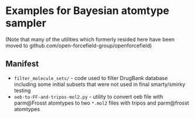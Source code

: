 # Examples for Bayesian atomtype sampler

(Note that many of the utilities which formerly resided here have been moved to github.com/open-forcefield-group/openforcefield)

## Manifest
* `filter_molecule_sets/` - code used to filter DrugBank database including some initial subsets that were not used in final smarty/smirky testing
* `oeb-to-FF-and-tripos-mol2.py` - utility to convert oeb file with parm@Frosst atomtypes to two `*.mol2` files with tripos and parm@frosst atomtypes
